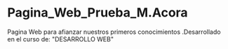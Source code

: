 # Pagina_Web_Prueba_M.Acora
Pagina Web para afianzar nuestros primeros conocimientos .Desarrollado en  el curso de: "DESARROLLO WEB"
